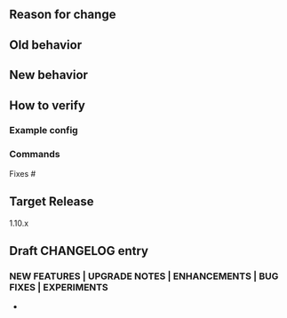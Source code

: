 <!--

Describe in detail the changes you are proposing, and the rationale. If practical, describe how to manually test the change; this isn't always possible, but it makes PRs easier and faster to review.

See the contributing guide:

https://github.com/hashicorp/terraform/blob/main/.github/CONTRIBUTING.md

-->

## Reason for change

## Old behavior

## New behavior

## How to verify

### Example config

### Commands

<!--

Link all GitHub issues fixed by this PR, and add references to prior
related PRs.

-->

Fixes #

## Target Release

<!--

In normal circumstances we only target changes at the upcoming minor
release, or as a patch to the current minor version. If you need to
port a security fix to an older release, highlight this here by listing
all targeted releases.

If targeting the next patch release, also add the relevant x.y-backport
label to enable the backport bot.

-->

1.10.x

## Draft CHANGELOG entry

<!--

Choose a category, delete the others:

-->

### NEW FEATURES | UPGRADE NOTES | ENHANCEMENTS | BUG FIXES | EXPERIMENTS

<!--

Write a short description of the user-facing change. Examples:

- `terraform show -json`: Fixed crash with sensitive set values.
- When rendering a diff, Terraform now quotes the name of any object attribute whose string representation is not a valid identifier.
- The local token configuration in the cloud and remote backend now has higher priority than a token specified in a credentials block in the CLI configuration.

-->

-
